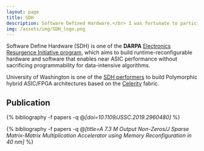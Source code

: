 ```yaml
---
layout: page
title: SDH
description: Software Defined Hardware.</br> I was fortunate to participate the SDH program when I was a research scientist in Michael Taylor's group at University of Washington (2017 -- 2019), leading the hardware and low-level runtime group.
img: /assets/img/SDH_logo.png
---
```


Software Define Hardware (SDH) is one of the **DARPA** [Electronics Resurgence Initiative program](https://www.darpa.mil/work-with-us/electronics-resurgence-initiative), which aims to build runtime-reconfigurable hardware and software that enables near ASIC performance without sacrificing programmability for data-intensive algorithms.

University of Washington is one of the [SDH performers](https://spectrum.ieee.org/tech-talk/semiconductors/design/darpa-picks-its-first-set-of-winners-in-electronics-resurgence-initiative) to build Polymorphic hybrid ASIC/FPGA architectures based on the [Celerity](/projects/2_celerity.md) fabric. 

## Publication
{% bibliography -f papers -q @*[doi=10.1109/JSSC.2019.2960480]* %}

{% bibliography -f papers -q @*[title=A 7.3 M Output Non-Zeros/J Sparse Matrix-Matrix Multiplication Accelerator using Memory Reconfiguration in 40 nm]* %}
